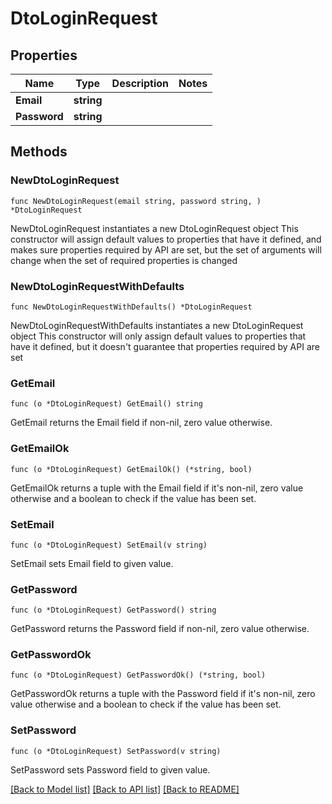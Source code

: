 # DtoLoginRequest

## Properties

Name | Type | Description | Notes
------------ | ------------- | ------------- | -------------
**Email** | **string** |  | 
**Password** | **string** |  | 

## Methods

### NewDtoLoginRequest

`func NewDtoLoginRequest(email string, password string, ) *DtoLoginRequest`

NewDtoLoginRequest instantiates a new DtoLoginRequest object
This constructor will assign default values to properties that have it defined,
and makes sure properties required by API are set, but the set of arguments
will change when the set of required properties is changed

### NewDtoLoginRequestWithDefaults

`func NewDtoLoginRequestWithDefaults() *DtoLoginRequest`

NewDtoLoginRequestWithDefaults instantiates a new DtoLoginRequest object
This constructor will only assign default values to properties that have it defined,
but it doesn't guarantee that properties required by API are set

### GetEmail

`func (o *DtoLoginRequest) GetEmail() string`

GetEmail returns the Email field if non-nil, zero value otherwise.

### GetEmailOk

`func (o *DtoLoginRequest) GetEmailOk() (*string, bool)`

GetEmailOk returns a tuple with the Email field if it's non-nil, zero value otherwise
and a boolean to check if the value has been set.

### SetEmail

`func (o *DtoLoginRequest) SetEmail(v string)`

SetEmail sets Email field to given value.


### GetPassword

`func (o *DtoLoginRequest) GetPassword() string`

GetPassword returns the Password field if non-nil, zero value otherwise.

### GetPasswordOk

`func (o *DtoLoginRequest) GetPasswordOk() (*string, bool)`

GetPasswordOk returns a tuple with the Password field if it's non-nil, zero value otherwise
and a boolean to check if the value has been set.

### SetPassword

`func (o *DtoLoginRequest) SetPassword(v string)`

SetPassword sets Password field to given value.



[[Back to Model list]](../README.md#documentation-for-models) [[Back to API list]](../README.md#documentation-for-api-endpoints) [[Back to README]](../README.md)


